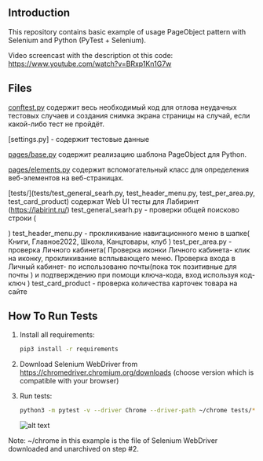 Introduction
------------

This repository contains basic example of usage PageObject
pattern with Selenium and Python (PyTest + Selenium).

Video screencast with the description ot this code:
https://www.youtube.com/watch?v=BRxp1Kn1G7w


Files
-----

[conftest.py](conftest.py) содержит весь необходимый код для отлова неудачных тестовых случаев и создания снимка экрана
страницы на случай, если какой-либо тест не пройдёт.

[settings.py] - содержит тестовые данные

[pages/base.py](pages/base.py) содержит реализацию шаблона PageObject для Python.

[pages/elements.py](pages/elements.py) содержит вспомогательный класс для определения веб-элементов на веб-страницах.

[tests/](tests/test_general_searh.py, test_header_menu.py, test_per_area.py, test_card_product)
 содержат Web UI тесты для Лабиринт (https://labirint.ru/)
test_general_searh.py  - проверки общей поисково строки (

)
test_header_menu.py - прокликивание навигационного меню в шапке(
Книги, Главное2022, Школа, Канцтовары, клуб
)
test_per_area.py - проверка Личного кабинета(
Проверка иконки Личного кабинета- клик на иконку, прокликивание  всплывающего меню.
Проверка входа в Личный кабинет- по  использованю почты(пока ток позитивные для почты ) и подтверждению при помощи
ключа-кода, вход используя код-ключ
)
test_card_product - проверка количества карточек товара на сайте

How To Run Tests
----------------

1) Install all requirements:

    ```bash
    pip3 install -r requirements
    ```

2) Download Selenium WebDriver from https://chromedriver.chromium.org/downloads (choose version which is compatible with your browser)

3) Run tests:

    ```bash
    python3 -m pytest -v --driver Chrome --driver-path ~/chrome tests/*
    ```

   ![alt text](example.png)

Note:
~/chrome in this example is the file of Selenium WebDriver downloaded and unarchived on step #2.
